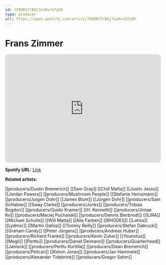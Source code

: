 ```yaml
---
id: 7I6DB27rBdj7oz0xrG7y5R
type: producer
url: https://open.spotify.com/artist/7I6DB27rBdj7oz0xrG7y5R
---
```

# Frans Zimmer

<iframe style="border-radius:12px" src="https://open.spotify.com/embed/artist/7I6DB27rBdj7oz0xrG7y5R" width="100%" height="352" frameBorder="0" allowfullscreen="" allow="autoplay; clipboard-write; encrypted-media; fullscreen; picture-in-picture" loading="lazy"></iframe>

**Spotify URL:** [Link](https://open.spotify.com/artist/7I6DB27rBdj7oz0xrG7y5R)

**Related artists:**

[[producers/Dustin Bremerich]]
[[Sam Gray]]
[[Chill Mafia]]
[[Justin Jesso]]
[[Jordan Powers]]
[[producers/Mushroom People]]
[[Stefanie Heinzmann]]
[[producers/Jurgen Dohr]]
[[James Blunt]]
[[Jürgen Dohr]]
[[producers/Sam Schlatow]]
[[Sway Clarke]]
[[producers/Junkx]]
[[producers/Tobias Bogdon]]
[[producers/Guido Kramer]]
[[H. Kenneth]]
[[producers/Jintae Ko]]
[[producers/Maciej Puchalski]]
[[producers/Dennis Bierbrodt]]
[[ILIRA]]
[[Michael Schulte]]
[[Will Matta]]
[[Alle Farben]]
[[RHODES]]
[[Lahos]]
[[Lydmor]]
[[Martin Gallop]]
[[Tommy Reilly]]
[[producers/Stefan Dabruck]]
[[Graham Candy]]
[[Peter Jürgens]]
[[producers/Andreas Huber]]
[[producers/Richard Franke]]
[[producers/Kevin Zuber]]
[[Younotus]]
[[Mogli]]
[[Perttu]]
[[producers/Daniel Deimann]]
[[producers/Quarterhead]]
[[Janieck]]
[[producers/Perttu Kurttila]]
[[producers/Dean Bremerich]]
[[producers/Pelican]]
[[Kelvin Jones]]
[[producers/Jan Hammele]]
[[producers/Alexander Tidebrink]]
[[producers/Gregor Sahm]]
